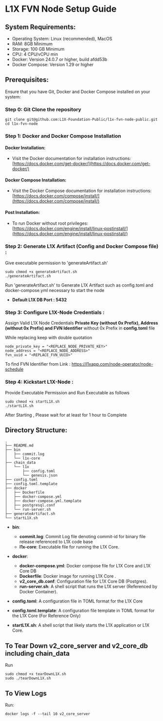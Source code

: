 # L1X FVN Node Setup Guide

## System Requirements:
- Operating System: Linux (recommended), MacOS
- RAM: 8GB Minimum
- Storage: 100 GB Minimum
- CPU: 4 CPU/vCPU min
- Docker: Version 24.0.7 or higher, build afdd53b
- Docker Compose: Version 1.29 or higher

## Prerequisites:
Ensure that you have Git, Docker and Docker Compose installed on your system:

### Step 0: Git Clone the repository

```
git clone git@github.com:L1X-Foundation-Public/l1x-fvn-node-public.git
cd l1x-fvn-node
```

### Step 1: Docker and Docker Compose Installation
  
#### Docker Installation:
- Visit the Docker documentation for installation instructions: [https://docs.docker.com/get-docker/](https://docs.docker.com/get-docker/)

#### Docker Compose Installation:
- Visit the Docker Compose documentation for installation instructions: [https://docs.docker.com/compose/install/](https://docs.docker.com/compose/install/)

#### Post Installation:
- To run Docker without root privileges: [https://docs.docker.com/engine/install/linux-postinstall/](https://docs.docker.com/engine/install/linux-postinstall/)

### Step 2: Generate L1X Artifact (Config and Docker Compose file) :

Give executable permission to 'generateArtifact.sh'

```
sudo chmod +x generateArtifact.sh
./generateArtifact.sh
```

Run 'generateArtifact.sh' to Generate L1X Artifact such as config.toml and docker-compose.yml necessary to start the node


- **Default L1X DB Port : 5432**

### Step 3: Configure L1X-Node Credentials  :

Assign Valid L1X Node Credentials **Private Key (without 0x Prefix), Address (without 0x Prefix) and FVN Identifier** without 0x Prefix in **config.toml** file

While replacing keep with double quotation

```
node_private_key = "<REPLACE_NODE_PRIVATE_KEY>"
node_address = "<REPLACE_NODE_ADDRESS>"
fvn_uuid = "<REPLACE_FVN_UUID>"

```

To find FVN Identifier from Link : https://l1xapp.com/node-operator/node-schedule


### Step 4: Kickstart L1X-Node :

Provide Executable Permission and Run Executable as follows

```
sudo chmod +x startL1X.sh
./startL1X.sh
```

After Starting , Please wait for at least for 1 hour to Complete 


## Directory Structure:
```
.
├── README.md
├── bin
│   ├── commit.log
│   └── l1x-core
├── chain_data
│   └── l1x
│       ├── config.toml
│       └── genesis.json
├── config.toml
├── config.toml.template
├── docker
│   ├── Dockerfile
│   ├── docker-compose.yml
│   ├── docker-compose.yml.template
│   ├── postgresql.conf
│   └── run-server.sh
├── generateArtifact.sh
└── startL1X.sh
```


- **bin**: 
    - **commit.log**: Commit Log file denoting commit-id for binary file release referenced to L1X code base
    - **l1x-core**: Executable file for running the L1X Core.

- **docker**: 
    - **docker-compose.yml**: Docker compose file for L1X Core and L1X Core DB
    - **Dockerfile**: Docker image for running L1X Core .
    - **v2_core_db.conf**: Configuration file for L1X Core DB (Postgres).
    - **run-server.sh**: A shell script that runs the L1X server (Referenced by Docker Container).

- **config.toml**: A configuration file in TOML format for the L1X Core
- **config.toml.template**: A configuration file template in TOML format for the L1X Core (For Reference Only)


- **startL1X.sh**: A shell script that likely starts the L1X application or L1X Core.

## To Tear Down v2_core_server and v2_core_db including chain_data 

Run

```
sudo chmod +x tearDownL1X.sh
sudo ./tearDownL1X.sh

```


## To View Logs 

Run:

```
docker logs -f --tail 10 v2_core_server
```


